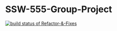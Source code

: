 # SSW-555-Group-Project

[![build status of Refactor-&-Fixes](https://travis-ci.org/AdityaMunot/SSW-555-Group-Project.svg?branch=Refactor-%26-Fixes)](https://travis-ci.org/AdityaMunot/SSW-555-Group-Project#)

